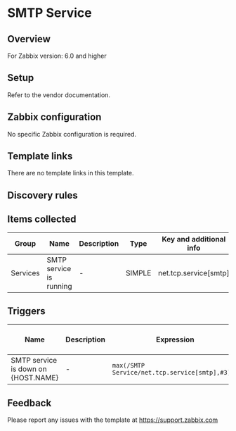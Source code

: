 
# SMTP Service

## Overview

For Zabbix version: 6.0 and higher  

## Setup

Refer to the vendor documentation.

## Zabbix configuration

No specific Zabbix configuration is required.


## Template links

There are no template links in this template.

## Discovery rules


## Items collected

|Group|Name|Description|Type|Key and additional info|
|-----|----|-----------|----|---------------------|
|Services |SMTP service is running |<p>-</p> |SIMPLE |net.tcp.service[smtp] |

## Triggers

|Name|Description|Expression|Severity|Dependencies and additional info|
|----|-----------|----|----|----|
|SMTP service is down on {HOST.NAME} |<p>-</p> |`max(/SMTP Service/net.tcp.service[smtp],#3)=0` |AVERAGE | |

## Feedback

Please report any issues with the template at https://support.zabbix.com

